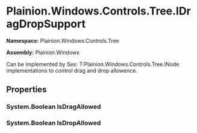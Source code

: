 
# Plainion.Windows.Controls.Tree.IDragDropSupport

**Namespace:** Plainion.Windows.Controls.Tree

**Assembly:** Plainion.Windows

Can be implemented by
*See:* T:Plainion.Windows.Controls.Tree.INode
implementations to control drag and drop allowence.


## Properties

### System.Boolean IsDragAllowed

### System.Boolean IsDropAllowed
